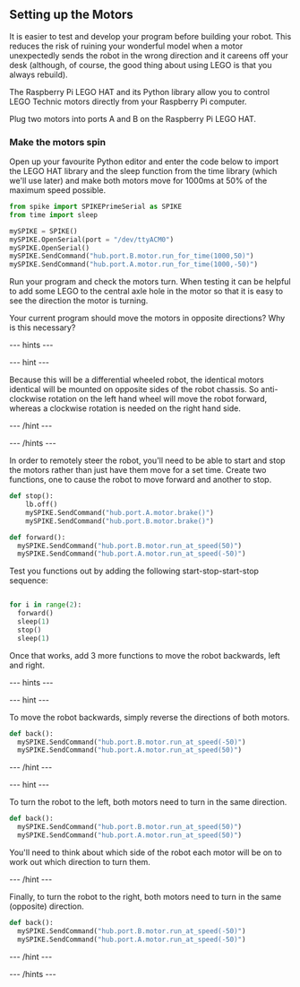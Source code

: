 ## Setting up the Motors

It is easier to test and develop your program before building your robot. This reduces the risk of ruining your wonderful model when a motor unexpectedly sends the robot in the wrong direction and it careens off your desk (although, of course, the good thing about using LEGO is that you always rebuild).

The Raspberry Pi LEGO HAT and its Python library allow you to control LEGO Technic motors directly from your Raspberry Pi computer.

Plug two motors into ports A and B on the Raspberry Pi LEGO HAT.  

### Make the motors spin

Open up your favourite Python editor and enter the code below to import the LEGO HAT library and the sleep function from the time library (which we'll use later) and make both motors move for 1000ms at 50% of the maximum speed possible.

```python
from spike import SPIKEPrimeSerial as SPIKE
from time import sleep

mySPIKE = SPIKE()
mySPIKE.OpenSerial(port = "/dev/ttyACM0")
mySPIKE.OpenSerial()
mySPIKE.SendCommand("hub.port.B.motor.run_for_time(1000,50)")
mySPIKE.SendCommand("hub.port.A.motor.run_for_time(1000,-50)")
```

Run your program and check the motors turn. When testing it can be helpful to add some LEGO to the central axle hole in the motor so that it is easy to see the direction the motor is turning.

Your current program should move the motors in opposite directions? Why is this necessary?

--- hints ---


--- hint ---

Because this will be a differential wheeled robot,  the identical motors identical will be mounted on opposite sides of the robot chassis. So anti-clockwise rotation on the left hand wheel will move the robot forward, whereas a clockwise rotation is needed on the right hand side.

--- /hint ---

--- /hints ---

In order to remotely steer the robot, you'll need to be able to start and stop the motors rather than just have them move for a set time.   Create two functions, one to cause the robot to move forward and another to stop.

```python
def stop():
    lb.off()
    mySPIKE.SendCommand("hub.port.A.motor.brake()")
    mySPIKE.SendCommand("hub.port.B.motor.brake()")

def forward():
  mySPIKE.SendCommand("hub.port.B.motor.run_at_speed(50)")
  mySPIKE.SendCommand("hub.port.A.motor.run_at_speed(-50)")

```

Test you functions out by adding the following start-stop-start-stop sequence:

```python

for i in range(2):
  forward()
  sleep(1)
  stop()
  sleep(1)
```

Once that works, add 3 more functions to move the robot backwards, left and right.

--- hints ---


--- hint ---

To move the robot backwards, simply reverse the directions of both motors.

```python
def back():
  mySPIKE.SendCommand("hub.port.B.motor.run_at_speed(-50)")
  mySPIKE.SendCommand("hub.port.A.motor.run_at_speed(50)")

```

--- /hint ---

--- hint ---

To turn the robot to the left, both motors need to turn in the same direction.

```python
def back():
  mySPIKE.SendCommand("hub.port.B.motor.run_at_speed(50)")
  mySPIKE.SendCommand("hub.port.A.motor.run_at_speed(50)")

```

You'll need to think about which side of the robot each motor will be on to work out which direction to turn them.

--- /hint ---

Finally, to turn the robot to the right, both motors need to turn in the same (opposite) direction.

```python
def back():
  mySPIKE.SendCommand("hub.port.B.motor.run_at_speed(-50)")
  mySPIKE.SendCommand("hub.port.A.motor.run_at_speed(-50)")

```


--- /hint ---

--- /hints ---

